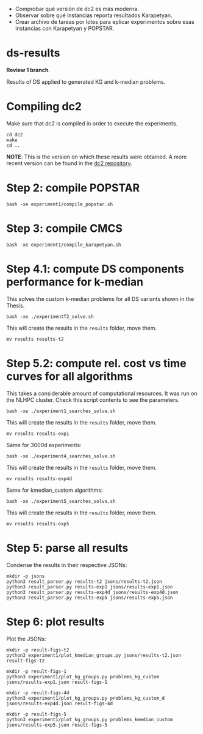 - Comprobar qué versión de dc2 es más moderna.
- Observar sobre qué instancias reporta resultados Karapetyan.
- Crear archivo de tareas por lotes para eplicar experimentos sobre esas instancias con Karapetyan y POPSTAR.


# ds-results

**Review 1 branch**.

Results of DS applied to generated KG and k-median problems.

# Compiling dc2

Make sure that dc2 is compiled in order to execute the experiments.
```
cd dc2
make
cd ..
```

**NOTE**: This is the version on which these results were obtained. A more recent version can be found in the [dc2 repository](https://github.com/autopawn/dc2).

# Step 2: compile POPSTAR

```
bash -xe experiment1/compile_popstar.sh
```

# Step 3: compile CMCS

```
bash -xe experiment1/compile_karapetyan.sh
```

# Step 4.1: compute DS components performance for k-median

This solves the custom k-median problems for all DS variants shown in the Thesis.

```
bash -xe ./experimentT2_solve.sh
```

This will create the results in the `results` folder, move them.

```
mv results results-t2
```

# Step 5.2: compute rel. cost vs time curves for all algorithms

This takes a considerable amount of computational resources. It was run on the NLHPC cluster. Check this script contents to see the parameters.

```
bash -xe ./experiment1_searches_solve.sh
```

This will create the results in the `results` folder, move them.

```
mv results results-exp1
```

Same for 3000d experiments:

```
bash -xe ./experiment4_searches_solve.sh
```

This will create the results in the `results` folder, move them.

```
mv results results-exp4d
```

Same for kmedian_custom algorithms:

```
bash -xe ./experiment5_searches_solve.sh
```

This will create the results in the `results` folder, move them.

```
mv results results-exp5
```

# Step 5: parse all results

Condense the results in their respective JSONs:

```
mkdir -p jsons
python3 result_parser.py results-t2 jsons/results-t2.json
python3 result_parser.py results-exp1 jsons/results-exp1.json
python3 result_parser.py results-exp4d jsons/results-exp4d.json
python3 result_parser.py results-exp5 jsons/results-exp5.json
```

# Step 6: plot results

Plot the JSONs:

```
mkdir -p result-figs-t2
python3 experiment1/plot_kmedian_groups.py jsons/results-t2.json result-figs-t2

mkdir -p result-figs-1
python3 experiment1/plot_kg_groups.py problems_kg_custom jsons/results-exp1.json result-figs-1

mkdir -p result-figs-4d
python3 experiment1/plot_kg_groups.py problems_kg_custom_d jsons/results-exp4d.json result-figs-4d

mkdir -p result-figs-5
python3 experiment1/plot_kg_groups.py problems_kmedian_custom jsons/results-exp5.json result-figs-5
```
